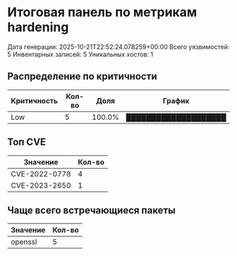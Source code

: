 # Итоговая панель по метрикам hardening

Дата генерации: 2025-10-21T22:52:24.078259+00:00
Всего уязвимостей: 5
Инвентарных записей: 5
Уникальных хостов: 1

## Распределение по критичности

| Критичность | Кол-во | Доля | График |
|-------------|--------|------|--------|
| Low | 5 | 100.0% | ████████████████████ |

## Топ CVE

| Значение | Кол-во |
|----------|--------|
| CVE-2022-0778 | 4 |
| CVE-2023-2650 | 1 |

## Чаще всего встречающиеся пакеты

| Значение | Кол-во |
|----------|--------|
| openssl | 5 |